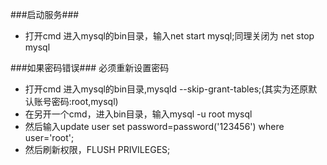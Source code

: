 ###启动服务###
- 打开cmd 进入mysql的bin目录，输入net start mysql;同理关闭为 net stop mysql

###如果密码错误###
必须重新设置密码

- 打开cmd 进入mysql的bin目录,mysqld --skip-grant-tables;(其实为还原默认账号密码:root,mysql)
- 在另开一个cmd，进入bin目录，输入mysql -u root mysql
- 然后输入update user set password=password('123456') where user='root';
- 然后刷新权限，FLUSH PRIVILEGES;
